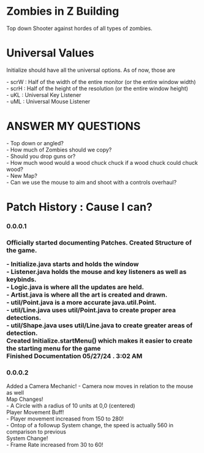 <h1>Zombies in Z Building </h1><p>
Top down Shooter against hordes of all types of zombies.</p>
<h1>Universal Values</h1><p>
Initialize should have all the universal options. As of now, those are</p><p>
- scrW : Half of the width of the entire monitor (or the entire window width)<br>
- scrH : Half of the height of the resolution (or the entire window height)<br>
- uKL : Universal Key Listener<br>
- uML : Universal Mouse Listener</p>
<h1>ANSWER MY QUESTIONS</h1><p>
- Top down or angled?<br>
- How much of Zombies should we copy?<br>
- Should you drop guns or?<br>
- How much wood would a wood chuck chuck if a wood chuck could chuck wood?<br>
- New Map?<br>
- Can we use the mouse to aim and shoot with a controls overhaul?<br></p>
<h1>Patch History : Cause I can?</h1>
<h3>0.0.0.1<h3><p>
Officially started documenting Patches.
Created Structure of the game.</p><p>
 - Initialize.java starts and holds the window<br>
 - Listener.java holds the mouse and key listeners as well as keybinds.<br>
 - Logic.java is where all the updates are held.<br>
 - Artist.java is where all the art is created and drawn.<br>
 - util/Point.java is a more accurate java.util.Point.<br>
 - util/Line.java uses util/Point.java to create proper area detections.<br>
 - util/Shape.java uses util/Line.java to create greater areas of detection.<br>
Created Initialize.startMenu() which makes it easier to create the starting menu for the game<br>
Finished Documentation 05/27/24 . 3:02 AM</p>
<h3>0.0.0.2</h3><p>
 Added a Camera Mechanic!
 - Camera now moves in relation to the mouse as well<br>
Map Changes!<br>
 - A Circle with a radius of 10 units at 0,0 (centered)<br>
 Player Movement Buff!<br>
 - Player movement increased from 150 to 280!<br>
 - Ontop of a followup System change, the speed is actually 560 in comparison to previous<br>
 System Change!<br>
 - Frame Rate increased from 30 to 60!<br>
</p>